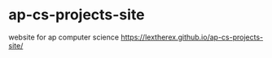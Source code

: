 # ap-cs-projects-site
website for ap computer science
https://lextherex.github.io/ap-cs-projects-site/
